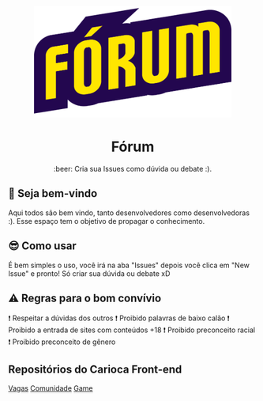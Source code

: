 
<p  align="center">
<img  src="./assets/forum.png"  width="400"  alt="Front-end Brasil">
</p>

<h1  align="center">Fórum</h1>

<p  align="center">:beer: Cria sua Issues como dúvida ou debate :).</p>

  

## :new_moon_with_face: Seja bem-vindo

Aqui todos são bem vindo, tanto desenvolvedores como desenvolvedoras :). Esse espaço tem o objetivo de propagar o conhecimento.

## :sunglasses: Como usar

É bem simples o uso, você irá na aba "Issues" depois você clica em "New Issue"
e pronto! Só criar sua dúvida ou debate xD

## :warning: Regras para o bom convívio 

 :heavy_exclamation_mark: Respeitar a dúvidas dos outros
:heavy_exclamation_mark: Proibido palavras de baixo calão
 :heavy_exclamation_mark: Proibido a entrada de sites com conteúdos +18 
 :heavy_exclamation_mark: Proibido preconceito racial
 :heavy_exclamation_mark: Proibido preconceito de gênero

  
  

## Repositórios do Carioca Front-end

  

[Vagas](https://github.com/cariocafrontend/vagas)
[Comunidade](https://github.com/cariocafrontend/comunidade)
[Game](https://github.com/cariocafrontend/game)
